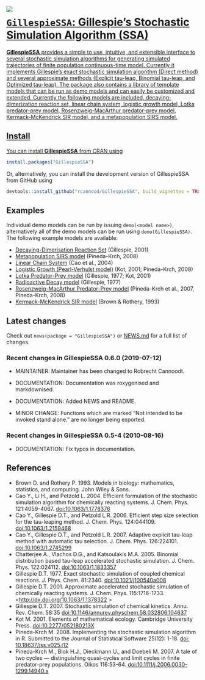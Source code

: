 
<!-- README.md is generated from README.Rmd. Please edit that file -->

<a href="https://travis-ci.org/rcannood/GillespieSSA"><img src="https://travis-ci.org/rcannood/GillespieSSA.svg" align="left"></a>
<a href="https://codecov.io/gh/rcannood/GillespieSSA">

# `GillespieSSA`: Gillespie’s Stochastic Simulation Algorithm (SSA)

**GillespieSSA** provides a simple to use, intuitive, and extensible
interface to several stochastic simulation algorithms for generating
simulated trajectories of finite population continuous-time model.
Currently it implements Gillespie’s exact stochastic simulation
algorithm (Direct method) and several approximate methods (Explicit
tau-leap, Binomial tau-leap, and Optimized tau-leap). The package also
contains a library of template models that can be run as demo models and
can easily be customized and extended. Currently the following models
are included, decaying-dimerization reaction set, linear chain system,
logistic growth model, Lotka predator-prey model, Rosenzweig-MacArthur
predator-prey model, Kermack-McKendrick SIR model, and a metapopulation
SIRS model.

## Install

You can install **GillespieSSA** from CRAN using

``` r
install.packages("GillespieSSA")
```

Or, alternatively, you can install the development version of
GillespieSSA from GitHub
using

``` r
devtools::install_github("rcannood/GillespieSSA", build_vignettes = TRUE)
```

## Examples

Individual demo models can be run by issuing `demo(<model name>)`,
alternatively all of the demo models can be run using
`demo(GillespieSSA)`. The following example models are available:

  - [Decaying-Dimerisation Reaction Set](demo/decayingDimer.R)
    (Gillespie, 2001)
  - [Metapopulation SIRS model](demo/epiChain.R) (Pineda-Krch, 2008)
  - [Linear Chain System](demo/linearChain.R) (Cao et al., 2004)
  - [Logistic Growth (Pearl-Verhulst model)](demo/logisticGrowth.R)
    (Kot, 2001; Pineda-Krch, 2008)
  - [Lotka Predator-Prey model](demo/lotka.R) (Gillespie, 1977; Kot,
    2001)
  - [Radioactive Decay model](demo/radioactiveDecay.R) (Gillespie, 1977)
  - [Rosenzweig-MacArthur Predator-Prey model](demo/rma.R) (Pineda-Krch
    et al., 2007, Pineda-Krch, 2008)
  - [Kermack-McKendrick SIR model](demo/sir.R) (Brown & Rothery, 1993)

## Latest changes

Check out `news(package = "GillespieSSA")` or [NEWS.md](inst/NEWS.md)
for a full list of
changes.

<!-- This section gets automatically generated from inst/NEWS.md, and also generates inst/NEWS -->

### Recent changes in GillespieSSA 0.6.0 (2019-07-12)

  - MAINTAINER: Maintainer has been changed to Robrecht Cannoodt.

  - DOCUMENTATION: Documentation was roxygenised and markdownised.

  - DOCUMENTATION: Added NEWS and README.

  - MINOR CHANGE: Functions which are marked “Not intended to be invoked
    stand alone.” are no longer being exported.

### Recent changes in GillespieSSA 0.5-4 (2010-08-16)

  - DOCUMENTATION: Fix typos in documentation.

## References

  - Brown D. and Rothery P. 1993. Models in biology: mathematics,
    statistics, and computing. John Wiley & Sons.
  - Cao Y., Li H., and Petzold L. 2004. Efficient formulation of the
    stochastic simulation algorithm for chemically reacting systems. J.
    Chem. Phys. 121:4059-4067.
    [doi:10.1063/1.1778376](http://dx.doi.org/10.1063/1.1778376)
  - Cao Y., Gillespie D.T., and Petzold L.R. 2006. Efficient step size
    selection for the tau-leaping method. J. Chem. Phys. 124:044109.
    [doi:10.1063/1.2159468](http://dx.doi.org/10.1063/1.2159468)
  - Cao Y., Gillespie D.T., and Petzold L.R. 2007. Adaptive explicit
    tau-leap method with automatic tau selection. J. Chem. Phys.
    126:224101.
    [doi:10.1063/1.2745299](http://dx.doi.org/10.1063/1.2745299)
  - Chatterjee A., Vlachos D.G., and Katsoulakis M.A. 2005. Binomial
    distribution based tau-leap accelerated stochastic simulation. J.
    Chem. Phys. 122:024112.
    [doi:10.1063/1.1833357](http://dx.doi.org/10.1063/1.1833357)
  - Gillespie D.T. 1977. Exact stochastic simulation of coupled chemical
    reactions. J. Phys. Chem. 81:2340.
    [doi:10.1021/j100540a008](http://dx.doi.org/10.1021/j100540a008)
  - Gillespie D.T. 2001. Approximate accelerated stochastic simulation
    of chemically reacting systems. J. Chem. Phys. 115:1716-1733.
    \<<http://dx.doi.org/10.1063/1.1378322> \>
  - Gillespie D.T. 2007. Stochastic simulation of chemical kinetics.
    Annu. Rev. Chem. 58:35
    [doi:10.1146/annurev.physchem.58.032806.104637](http://dx.doi.org/10.1146/annurev.physchem.58.032806.104637)
  - Kot M. 2001. Elements of mathematical ecology. Cambridge University
    Press.
    [doi:10.2277/052180213X](http://dx.doi.org/10.2277/052180213X)
  - Pineda-Krch M. 2008. Implementing the stochastic simulation
    algorithm in R. Submitted to the Journal of Statistical Software
    25(12): 1-18.
    [doi: 10.18637/jss.v025.i12](http://dx.doi.org/10.18637/jss.v025.i12)
  - Pineda-Krch M., Blok H.J., Dieckmann U., and Doebeli M. 2007. A tale
    of two cycles — distinguishing quasi-cycles and limit cycles in
    finite predator-prey populations. Oikos 116:53-64.
    [doi:10.1111/j.2006.0030-1299.14940.x](http://dx.doi.org/10.1111/j.2006.0030-1299.14940.x)

